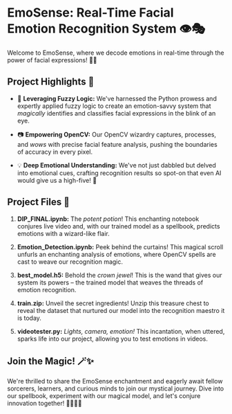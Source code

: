 # EmoSense: Real-Time Facial Emotion Recognition System 👁️🎭

Welcome to EmoSense, where we decode emotions in real-time through the power of facial expressions! 🚀📸

## Project Highlights 🌟

- 🤖 **Leveraging Fuzzy Logic:** We've harnessed the Python prowess and expertly applied fuzzy logic to create an emotion-savvy system that *magically* identifies and classifies facial expressions in the blink of an eye.

- 📷 **Empowering OpenCV:** Our OpenCV wizardry captures, processes, and *wows* with precise facial feature analysis, pushing the boundaries of accuracy in every pixel.

- 💡 **Deep Emotional Understanding:** We've not just dabbled but delved into emotional cues, crafting recognition results so spot-on that even AI would give us a high-five! 🙌

## Project Files 📁

1. **DIP_FINAL.ipynb:** The *potent potion*! This enchanting notebook conjures live video and, with our trained model as a spellbook, predicts emotions with a wizard-like flair.

2. **Emotion_Detection.ipynb:** Peek behind the curtains! This magical scroll unfurls an enchanting analysis of emotions, where OpenCV spells are cast to weave our recognition magic.

3. **best_model.h5:** Behold the *crown jewel*! This is the wand that gives our system its powers – the trained model that weaves the threads of emotion recognition.

4. **train.zip:** Unveil the secret ingredients! Unzip this treasure chest to reveal the dataset that nurtured our model into the recognition maestro it is today.

5. **videotester.py:** *Lights, camera, emotion!* This incantation, when uttered, sparks life into our project, allowing you to test emotions in videos.

## Join the Magic! 🪄✨

We're thrilled to share the EmoSense enchantment and eagerly await fellow sorcerers, learners, and curious minds to join our mystical journey. Dive into our spellbook, experiment with our magical model, and let's conjure innovation together! 🧙‍♀️🧙‍♂️
